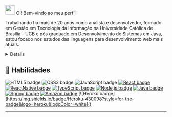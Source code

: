 <img src="https://media.giphy.com/media/hvRJCLFzcasrR4ia7z/giphy.gif" width="30px"> Oi! Bem-vindo ao meu perfil

<p>
Trabalhando há mais de 20 anos como analista e desenvolvedor, formado em Gestão em Tecnologia da Informação na Universidade Católica de Brasília - UCB e pós graduado em Desenvolvimento de Sistemas em Java, estou focado nos estudos das linguagens para desenvolvimento web mais atuais.
</p>

<details>
<p>
Possuo experiência no ramo bancário como analista de sistemas sendo responsável pela programação de módulos bancários e de automação, desenvolvimento de sistemas utilizando Java, Spring-Boot, JPA, Apache Maven, Metodologia Scrum, Spring Data, Spring Security, Docker, Microsserviços, Kafka, Git, OAuth, Flyway, Actuator, MongoDB, Lombok, Hateoas, Java EE, EJB, JBoss, JavaScript, TypeScript, ReactJS, IDE's Eclipse, IntelliJ e Android Studio.
</p>

<p>
Também atuei com gestor de demandas na Capgemini Brasil, Indra com desenvolvimento e análise de sistemas, Ibama e Presidência da República como desenvolvedor sênior Delphi, Cooperforte como Analista de TI Pleno com Java e Delphi entre outros.
</p>

</details>

## 📌 Habilidades

![HTML5 badge](https://img.shields.io/badge/-HTML5-E34F26?style=flat-square&logo=HTML5&logoColor=white)
![CSS3 badge](https://img.shields.io/badge/-CSS3-1572B6?style=flat-square&logo=CSS3&logoColor=white)
![JavaScript badge](https://img.shields.io/badge/-JavaScript-F29400?style=flat-square&logo=javascript&logoColor=white)
[![React badge](https://img.shields.io/badge/-ReactJS-13B5EA?style=flat-square&logo=react&logoColor=white&link=https://reactjs.org)](https://reactjs.org)
[![ReactNative badge](https://img.shields.io/badge/-React_Native-563D7C?style=flat-square&logo=react&logoColor=white&link=https://reactnative.dev)](https://reactnative.dev)
[![TypeScript badge](https://img.shields.io/badge/-TypeScript-3178C6?style=flat-square&logo=typescript&logoColor=white&link=https://reactnative.dev)](https://reactnative.dev)
[![Node.js badge](https://img.shields.io/badge/-Node.js-339933?style=flat-square&logo=node.js&logoColor=white&link=https://nodejs.org/en/)](https://nodejs.org/en/)
[![Java badge](https://img.shields.io/badge/-JAVA-007396?style=flat-square&logo=java&logoColor=white&link=https://www.java.com)](https://www.java.com)
[![Spring badge](https://img.shields.io/badge/-Spring_Boot-6DB33F?style=flat-square&logo=spring&logoColor=white&link=https://spring.io/projects/spring-boot)](https://spring.io/projects/spring-boot)
[![Amazon badge](https://img.shields.io/badge/Amazon_AWS-FF9900?style=for-the-badge&logo=amazonaws&logoColor=white)]()
[![Heroku badge](https://img.shields.io/badge/Heroku-430098?style=for-the-badge&logo=heroku&logoColor=white]()

---


